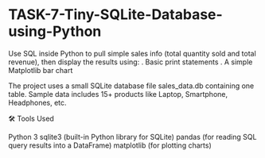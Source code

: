 # TASK-7-Tiny-SQLite-Database-using-Python

Use SQL inside Python to pull simple sales info (total quantity sold and total revenue), then display the results using:
. Basic print statements
. A simple Matplotlib bar chart

The project uses a small SQLite database file sales_data.db containing one table.
Sample data includes 15+ products like Laptop, Smartphone, Headphones, etc.

🛠 Tools Used

Python 3
sqlite3 (built-in Python library for SQLite)
pandas (for reading SQL query results into a DataFrame)
matplotlib (for plotting charts)
